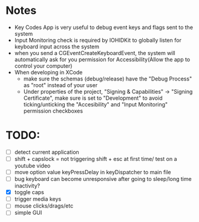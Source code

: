 # Notes
- Key Codes App is very useful to debug event keys and flags sent to the system
- Input Monitoring check is required by IOHIDKit to globally listen for keyboard input across the system
- when you send a CGEventCreateKeyboardEvent, the system will automatically ask for you permission for Accessibility(Allow the app to control your computer)
- When developing in XCode
  - make sure the schemas (debug/release) have the "Debug Process" as "root" instead of your user
  - Under properties of the project, "Signing & Capabilities" -> "Signing Certificate", make sure is set to "Development" to avoid ticking/unticking the "Accesibility" and "Input Monitoring" permission checkboxes

# TODO:
- [ ] detect current application
- [ ] shift + capslock = not triggering shift + esc at first time/ test on a youtube video
- [ ] move option value keyPressDelay in keyDispatcher to main file
- [ ] bug keyboard can become unresponsive after going to sleep/long time inactivity?
- [x] toggle caps
- [ ] trigger media keys
- [ ] mouse clicks/drags/etc
- [ ] simple GUI
